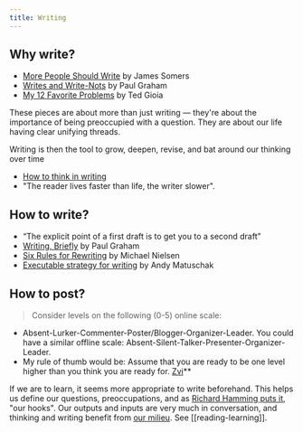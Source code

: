 ```yaml
---
title: Writing
---
```

## Why write?
- [More People Should Write](https://jsomers.net/blog/more-people-should-write) by James Somers
- [Writes and Write-Nots](https://www.paulgraham.com/writes.html) by Paul Graham
- [My 12 Favorite Problems](https://www.honest-broker.com/p/my-12-favorite-problems?__readwiseLocation=) by Ted Gioia

These pieces are about more than just writing — they're about the importance of being preoccupied with a question. They are about our life having clear unifying threads. 

Writing is then the tool to grow, deepen, revise, and bat around our thinking over time
- [How to think in writing](https://www.henrikkarlsson.xyz/p/writing-to-think)
- "The reader lives faster than life, the writer slower".

## How to write?
- “The explicit point of a first draft is to get you to a second draft”
- [Writing, Briefly](https://paulgraham.com/writing44.html) by Paul Graham
- [Six Rules for Rewriting](https://michaelnielsen.org/blog/six-rules-for-rewriting/) by Michael Nielsen
- [Executable strategy for writing](https://notes.andymatuschak.org/zCknixwETdFm1MWdWPwMcXs) by Andy Matuschak

## How to post?
> Consider levels on the following (0-5) online scale:
- Absent-Lurker-Commenter-Poster/Blogger-Organizer-Leader. You could have a similar offline scale: Absent-Silent-Talker-Presenter-Organizer-Leader.
- My rule of thumb would be: Assume that you are ready to be one level higher than you think you are ready for. [Zvi](https://thezvi.wordpress.com/2017/04/09/youre-good-enough-youre-smart-enough-and-people-would-like-you/)**

If we are to learn, it seems more appropriate to write beforehand. This helps us define our questions, preoccupations, and as [Richard Hamming puts it](https://www.cs.virginia.edu/~robins/YouAndYourResearch.html), "our hooks". Our outputs and inputs are very much in conversation, and thinking and writing benefit from [our milieu](https://www.henrikkarlsson.xyz/p/first-we-shape-our-social-graph-then). See [[reading-learning]].